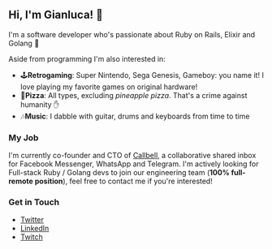 ## Hi, I'm Gianluca! 👋

I'm a software developer who's passionate about Ruby on Rails, Elixir and Golang 🤖

Aside from programming I'm also interested in:

-  🕹**Retrogaming**: Super Nintendo, Sega Genesis, Gameboy: you name it! I love playing my favorite games on original hardware!
-  🍕**Pizza**: All types, excluding *pineapple pizza*. That's a crime against humanity ✋
-  🎶**Music**: I dabble with guitar, drums and keyboards from time to time 

### My Job
I'm currently co-founder and CTO of [Callbell][4], a collaborative shared inbox for Facebook Messenger, WhatsApp and Telegram. I'm actively looking for Full-stack Ruby / Golang devs to join our engineering team (**100% full-remote position**), feel free to contact me if you're interested!

### Get in Touch

-  [Twitter][1]
-  [LinkedIn][2]
-  [Twitch][3]

[1]: https://twitter.com/proudlygeek
[2]: https://www.linkedin.com/in/gianlucabargelli/
[3]: https://www.twitch.tv/proudlygeek
[4]: https://www.callbell.eu



<!--
**proudlygeek/proudlygeek** is a ✨ _special_ ✨ repository because its `README.md` (this file) appears on your GitHub profile.

Here are some ideas to get you started:

- 🔭 I’m currently working on ...
- 🌱 I’m currently learning ...
- 👯 I’m looking to collaborate on ...
- 🤔 I’m looking for help with ...
- 💬 Ask me about ...
- 📫 How to reach me: ...
- 😄 Pronouns: ...
- ⚡ Fun fact: ...
-->
